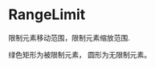 # RangeLimit

限制元素移动范围，限制元素缩放范围.

绿色矩形为被限制元素， 圆形为无限制元素。

<script setup>
import RangeLimit from './range-limit.vue'
</script>

<range-limit/>
